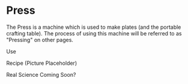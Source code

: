 Press
=====

The Press is a machine which is used to make plates (and the portable crafting table). The process of using this machine will be referred to as "Pressing" on other pages.

Use

Recipe
(Picture Placeholder)

Real Science
Coming Soon?